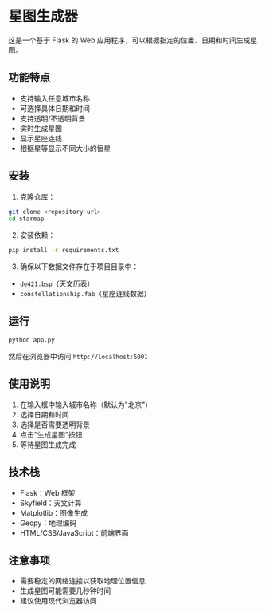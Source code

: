 # 星图生成器

这是一个基于 Flask 的 Web 应用程序，可以根据指定的位置、日期和时间生成星图。

## 功能特点

- 支持输入任意城市名称
- 可选择具体日期和时间
- 支持透明/不透明背景
- 实时生成星图
- 显示星座连线
- 根据星等显示不同大小的恒星

## 安装

1. 克隆仓库：
```bash
git clone <repository-url>
cd starmap
```

2. 安装依赖：
```bash
pip install -r requirements.txt
```

3. 确保以下数据文件存在于项目目录中：
- `de421.bsp`（天文历表）
- `constellationship.fab`（星座连线数据）

## 运行

```bash
python app.py
```

然后在浏览器中访问 `http://localhost:5001`

## 使用说明

1. 在输入框中输入城市名称（默认为"北京"）
2. 选择日期和时间
3. 选择是否需要透明背景
4. 点击"生成星图"按钮
5. 等待星图生成完成

## 技术栈

- Flask：Web 框架
- Skyfield：天文计算
- Matplotlib：图像生成
- Geopy：地理编码
- HTML/CSS/JavaScript：前端界面

## 注意事项

- 需要稳定的网络连接以获取地理位置信息
- 生成星图可能需要几秒钟时间
- 建议使用现代浏览器访问
